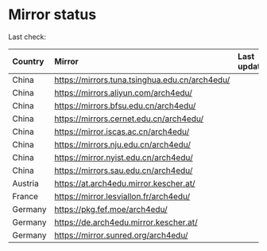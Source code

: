 <script src="./time.js"></script>
# Mirror status
Last check: <script type="text/javascript">localize(1706077469.2107136);</script>

|Country|Mirror|Last update|
|:------|:-----|:----------|
|China|https://mirrors.tuna.tsinghua.edu.cn/arch4edu/|<script type="text/javascript">localize(1706034792);</script>|
|China|https://mirrors.aliyun.com/arch4edu/|<script type="text/javascript">localize(1706034792);</script>|
|China|https://mirrors.bfsu.edu.cn/arch4edu/|<script type="text/javascript">localize(1706034792);</script>|
|China|https://mirrors.cernet.edu.cn/arch4edu/|<script type="text/javascript">localize(1706034792);</script>|
|China|https://mirror.iscas.ac.cn/arch4edu/|<script type="text/javascript">localize(1706034792);</script>|
|China|https://mirrors.nju.edu.cn/arch4edu/|<script type="text/javascript">localize(1706034792);</script>|
|China|https://mirror.nyist.edu.cn/arch4edu/|<script type="text/javascript">localize(1706034792);</script>|
|China|https://mirrors.sau.edu.cn/arch4edu/|<script type="text/javascript">localize(1706034792);</script>|
|Austria|https://at.arch4edu.mirror.kescher.at/|<script type="text/javascript">localize(1706034792);</script>|
|France|https://mirror.lesviallon.fr/arch4edu/|<script type="text/javascript">localize(1706034792);</script>|
|Germany|https://pkg.fef.moe/arch4edu/|<script type="text/javascript">localize(1706034792);</script>|
|Germany|https://de.arch4edu.mirror.kescher.at/|<script type="text/javascript">localize(1706034792);</script>|
|Germany|https://mirror.sunred.org/arch4edu/|<script type="text/javascript">localize(1706034792);</script>|

<script src="./tablefilter/tablefilter.js"></script>
<script src="./table.js"></script>